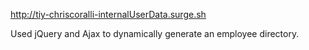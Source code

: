 http://tiy-chriscoralli-internalUserData.surge.sh

Used jQuery and Ajax to dynamically generate an employee directory.
